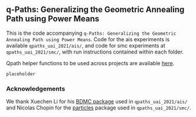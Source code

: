 ## q-Paths: Generalizing the Geometric Annealing Path using Power Means

This is the code accompanying ```q-Paths: Generalizing the Geometric Annealing Path using Power Means```. Code for the ais experiments is available `qpaths_uai_2021/ais/`, and code for smc experiments at `qpaths_uai_2021/smc/`, with run instructions contained within each folder.

Qpath helper functions to be used across projects are available [here](https://github.com/vmasrani/qpaths_uai_2021/blob/main/smc/src/utils.py).


```
placeholder
```


### Acknowledgements

We thank Xuechen Li for his [BDMC package](https://github.com/lxuechen/BDMC) used in `qpaths_uai_2021/ais/` and Nicolas Chopin for the [particles](https://github.com/nchopin/particles) package used in `qpaths_uai_2021/smc/`.
